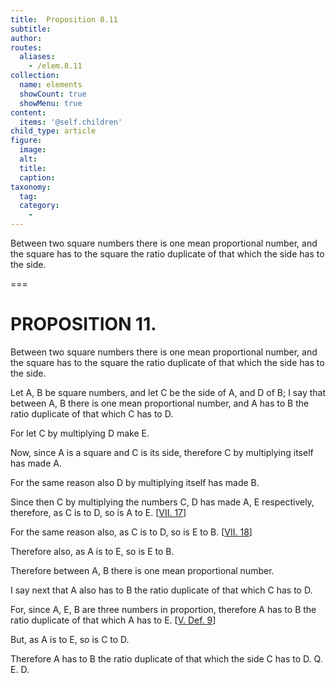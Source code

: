 ```yaml
---
title:  Proposition 8.11
subtitle: 
author:
routes:
  aliases:
    - /elem.8.11
collection:
  name: elements
  showCount: true
  showMenu: true
content:
  items: '@self.children'
child_type: article
figure:
  image:
  alt:
  title:
  caption:
taxonomy:
  tag:
  category:
    - 
---
```


<p>
       <hi rend="ital">Between two square numbers there is one mean proportional number, and the square has to the square the ratio duplicate of that which the side has to the side.</hi>
      </p>

===

<h1>PROPOSITION 11.</h1>
<p>
       <span class="ital">Between two square numbers there is one mean proportional number, and the square has to the square the ratio duplicate of that which the side has to the side.</span>
      </p>

<p>Let <span class="ital">A</span>, <span class="ital">B</span> be square numbers, and let <span class="ital">C</span> be the side of <span class="ital">A</span>, and <span class="ital">D</span> of <span class="ital">B</span>; I say that between <span class="ital">A</span>, <span class="ital">B</span> there is one mean proportional number, and <span class="ital">A</span> has to <span class="ital">B</span> the ratio duplicate of that which <span class="ital">C</span> has to <span class="ital">D</span>. </p>

<p>For let <span class="ital">C</span> by multiplying <span class="ital">D</span> make <span class="ital">E</span>. 
      </p>

<p>Now, since <span class="ital">A</span> is a square and <span class="ital">C</span> is its side, therefore <span class="ital">C</span> by multiplying itself has made <span class="ital">A</span>. </p>

<p>For the same reason also <span class="ital">D</span> by multiplying itself has made <span class="ital">B</span>. </p>

<p>Since then <span class="ital">C</span> by multiplying the numbers <span class="ital">C</span>, <span class="ital">D</span> has made <span class="ital">A</span>, <span class="ital">E</span> respectively, therefore, as <span class="ital">C</span> is to <span class="ital">D</span>, so is <span class="ital">A</span> to <span class="ital">E</span>. [<a href="/elem.7.17">VII. 17</a>] </p>

<p>For the same reason also, <span class="center">as <span class="ital">C</span> is to <span class="ital">D</span>, so is <span class="ital">E</span> to <span class="ital">B</span>. [<a href="/elem.7.18">VII. 18</a>]</span>
      </p>

<p>Therefore also, as <span class="ital">A</span> is to <span class="ital">E</span>, so is <span class="ital">E</span> to <span class="ital">B</span>. </p>

<p>Therefore between <span class="ital">A</span>, <span class="ital">B</span> there is one mean proportional number. </p>

<p>I say next that <span class="ital">A</span> also has to <span class="ital">B</span> the ratio duplicate of that which <span class="ital">C</span> has to <span class="ital">D</span>. </p>

<p>For, since <span class="ital">A</span>, <span class="ital">E</span>, <span class="ital">B</span> are three numbers in proportion, therefore <span class="ital">A</span> has to <span class="ital">B</span> the ratio duplicate of that which <span class="ital">A</span> has to <span class="ital">E</span>. [<a href="/elem.5.def.9">V. Def. 9</a>] </p>

<p>But, as <span class="ital">A</span> is to <span class="ital">E</span>, so is <span class="ital">C</span> to <span class="ital">D</span>. </p>

<p>Therefore <span class="ital">A</span> has to <span class="ital">B</span> the ratio duplicate of that which the side <span class="ital">C</span> has to <span class="ital">D</span>. Q. E. D.</p>
